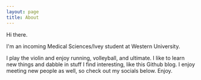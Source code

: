 ```yaml
---
layout: page
title: About
---
```


Hi there. 

I'm an incoming Medical Sciences/Ivey student at Western University. 

I play the violin and enjoy running, volleyball, and ultimate. I like to learn new things and dabble in stuff I find interesting, like this Github blog. I enjoy meeting new people as well, so check out my socials below. Enjoy. 

